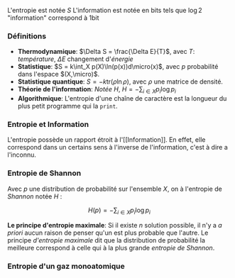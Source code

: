 
L'entropie est notée $S$
L'information est notée en $\text{bits}$ tels que $\log 2$ "information" correspond à $1 \text{bit}$
### Définitions
 - **Thermodynamique**: $\Delta S = \frac{\Delta E}{T}$,  avec $T$: *température*, $\Delta E$ changement d'*énergie*
 - **Statistique**: $S = k\int_X p(X)\ln(p(x))d\micro(x)$, avec $p$ probabilité dans l'espace $(X,\micro)$.
 - **Statistique quantique**: $S = -k\text{tr}(\rho \ln \rho)$, avec $\rho$ une matrice de densité.
 - **Théorie de l'information**: *Notée H*, $H = - \sum_{i\in X} p_i \log p_i$ 
 - **Algorithmique**: L'entropie d'une chaîne de caractère est la longueur du plus petit programme qui la `print`.


### Entropie et Information

L'entropie possède un rapport étroit à l'[[Information]]. En effet, elle correspond dans un certains sens à l'inverse de l'information, c'est à dire a l'inconnu.
### Entropie de Shannon

Avec $p$ une distribution de probabilité sur l'ensemble $X$, on à l'entropie de *Shannon* notée $H$ :

$$ H(p) = -\sum_{i \in X} p_i \log p_i$$

**Le principe d'entropie maximale**: Si il existe $n$ solution possible, il n'y a *a priori* aucun raison de penser qu'un est plus probable que l'autre. Le principe *d'entropie maximale* dit que la distribution de probabilité la meilleure correspond à celle qui à la plus grande *entropie de Shannon*.




### Entropie d'un gaz monoatomique

